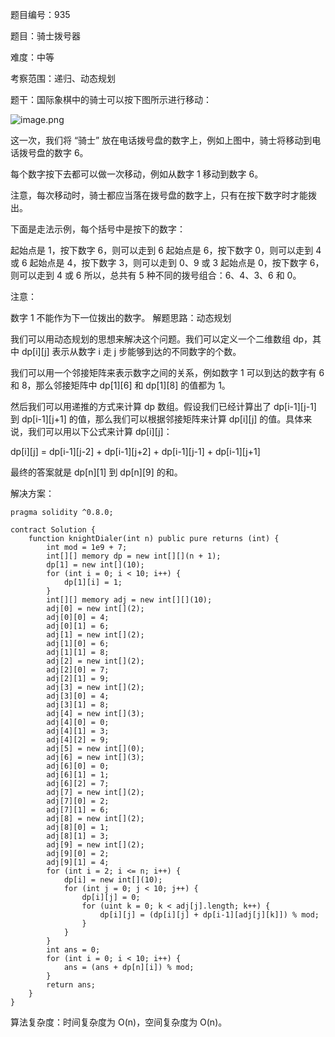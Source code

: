 题目编号：935

题目：骑士拨号器

难度：中等

考察范围：递归、动态规划

题干：国际象棋中的骑士可以按下图所示进行移动：

![image.png](https://assets.leetcode-cn.com/aliyun-lc-upload/uploads/2018/11/03/knight.png)

这一次，我们将 “骑士” 放在电话拨号盘的数字上，例如上图中，骑士将移动到电话拨号盘的数字 6。

每个数字按下去都可以做一次移动，例如从数字 1 移动到数字 6。

注意，每次移动时，骑士都应当落在拨号盘的数字上，只有在按下数字时才能拨出。

下面是走法示例，每个括号中是按下的数字：

起始点是 1，按下数字 6，则可以走到 6
起始点是 6，按下数字 0，则可以走到 4 或 6
起始点是 4，按下数字 3，则可以走到 0、9 或 3
起始点是 0，按下数字 6，则可以走到 4 或 6
所以，总共有 5 种不同的拨号组合：6、4、3、6 和 0。

注意：

数字 1 不能作为下一位拨出的数字。
解题思路：动态规划

我们可以用动态规划的思想来解决这个问题。我们可以定义一个二维数组 dp，其中 dp[i][j] 表示从数字 i 走 j 步能够到达的不同数字的个数。

我们可以用一个邻接矩阵来表示数字之间的关系，例如数字 1 可以到达的数字有 6 和 8，那么邻接矩阵中 dp[1][6] 和 dp[1][8] 的值都为 1。

然后我们可以用递推的方式来计算 dp 数组。假设我们已经计算出了 dp[i-1][j-1] 到 dp[i-1][j+1] 的值，那么我们可以根据邻接矩阵来计算 dp[i][j] 的值。具体来说，我们可以用以下公式来计算 dp[i][j]：

dp[i][j] = dp[i-1][j-2] + dp[i-1][j+2] + dp[i-1][j-1] + dp[i-1][j+1]

最终的答案就是 dp[n][1] 到 dp[n][9] 的和。

解决方案：

```solidity
pragma solidity ^0.8.0;

contract Solution {
    function knightDialer(int n) public pure returns (int) {
        int mod = 1e9 + 7;
        int[][] memory dp = new int[][](n + 1);
        dp[1] = new int[](10);
        for (int i = 0; i < 10; i++) {
            dp[1][i] = 1;
        }
        int[][] memory adj = new int[][](10);
        adj[0] = new int[](2);
        adj[0][0] = 4;
        adj[0][1] = 6;
        adj[1] = new int[](2);
        adj[1][0] = 6;
        adj[1][1] = 8;
        adj[2] = new int[](2);
        adj[2][0] = 7;
        adj[2][1] = 9;
        adj[3] = new int[](2);
        adj[3][0] = 4;
        adj[3][1] = 8;
        adj[4] = new int[](3);
        adj[4][0] = 0;
        adj[4][1] = 3;
        adj[4][2] = 9;
        adj[5] = new int[](0);
        adj[6] = new int[](3);
        adj[6][0] = 0;
        adj[6][1] = 1;
        adj[6][2] = 7;
        adj[7] = new int[](2);
        adj[7][0] = 2;
        adj[7][1] = 6;
        adj[8] = new int[](2);
        adj[8][0] = 1;
        adj[8][1] = 3;
        adj[9] = new int[](2);
        adj[9][0] = 2;
        adj[9][1] = 4;
        for (int i = 2; i <= n; i++) {
            dp[i] = new int[](10);
            for (int j = 0; j < 10; j++) {
                dp[i][j] = 0;
                for (uint k = 0; k < adj[j].length; k++) {
                    dp[i][j] = (dp[i][j] + dp[i-1][adj[j][k]]) % mod;
                }
            }
        }
        int ans = 0;
        for (int i = 0; i < 10; i++) {
            ans = (ans + dp[n][i]) % mod;
        }
        return ans;
    }
}
```

算法复杂度：时间复杂度为 O(n)，空间复杂度为 O(n)。